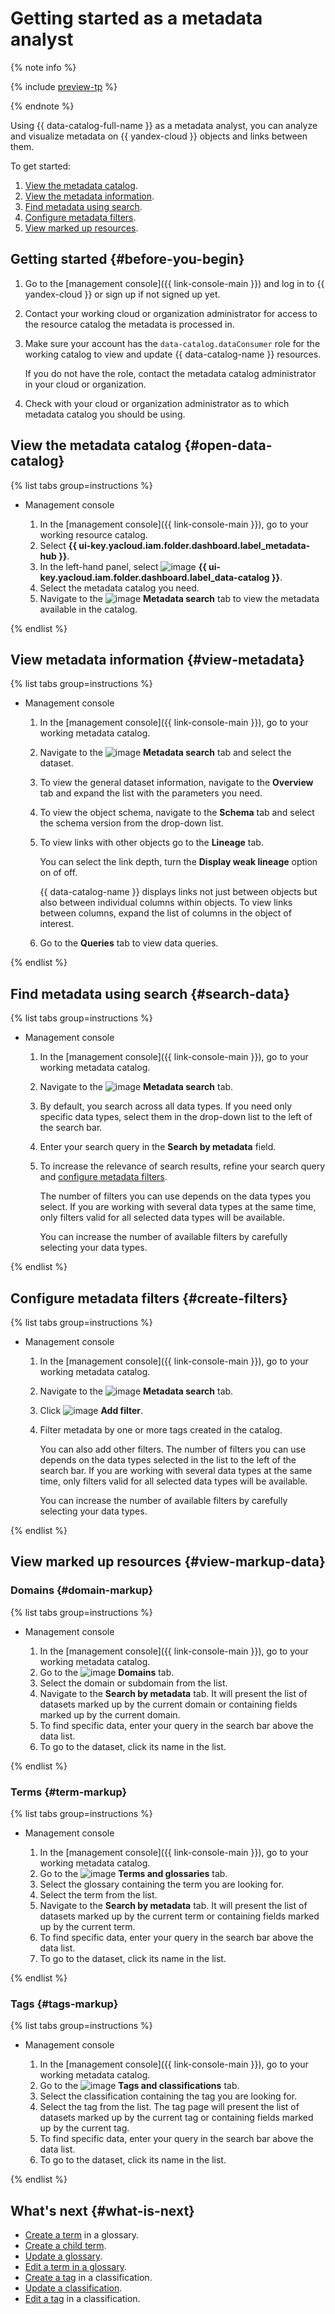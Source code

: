 # Getting started as a metadata analyst

{% note info %}

{% include [preview-tp](../../_includes/preview-tp.md) %}

{% endnote %}

Using {{ data-catalog-full-name }} as a metadata analyst, you can analyze and visualize metadata on {{ yandex-cloud }} objects and links between them.

To get started:

1. [View the metadata catalog](#open-data-catalog).
1. [View the metadata information](#view-metadata).
1. [Find metadata using search](#search-data).
1. [Configure metadata filters](#create-filters).
1. [View marked up resources](#view-markup-data).

## Getting started {#before-you-begin}

1. Go to the [management console]({{ link-console-main }}) and log in to {{ yandex-cloud }} or sign up if not signed up yet.

1. Contact your working cloud or organization administrator for access to the resource catalog the metadata is processed in.

1. Make sure your account has the `data-catalog.dataConsumer` role for the working catalog to view and update {{ data-catalog-name }} resources.

    If you do not have the role, contact the metadata catalog administrator in your cloud or organization.

1. Check with your cloud or organization administrator as to which metadata catalog you should be using.

## View the metadata catalog {#open-data-catalog}

{% list tabs group=instructions %}

- Management console

  1. In the [management console]({{ link-console-main }}), go to your working resource catalog.
  1. Select **{{ ui-key.yacloud.iam.folder.dashboard.label_metadata-hub }}**.
  1. In the left-hand panel, select ![image](../../_assets/console-icons/folder-magnifier.svg) **{{ ui-key.yacloud.iam.folder.dashboard.label_data-catalog }}**.
  1. Select the metadata catalog you need.
  1. Navigate to the ![image](../../_assets/console-icons/database-magnifier.svg) **Metadata search** tab to view the metadata available in the catalog.

{% endlist %}

## View metadata information {#view-metadata}

{% list tabs group=instructions %}

- Management console

  1. In the [management console]({{ link-console-main }}), go to your working metadata catalog.
  1. Navigate to the ![image](../../_assets/console-icons/database-magnifier.svg) **Metadata search** tab and select the dataset.
  1. To view the general dataset information, navigate to the **Overview** tab and expand the list with the parameters you need.
  1. To view the object schema, navigate to the **Schema** tab and select the schema version from the drop-down list.
  1. To view links with other objects go to the **Lineage** tab.

     You can select the link depth, turn the **Display weak lineage** option on of off.

     {{ data-catalog-name }} displays links not just between objects but also between individual columns within objects. To view links between columns, expand the list of columns in the object of interest.

  1. Go to the **Queries** tab to view data queries.

{% endlist %}

## Find metadata using search {#search-data}

{% list tabs group=instructions %}

- Management console

  1. In the [management console]({{ link-console-main }}), go to your working metadata catalog.
  1. Navigate to the ![image](../../_assets/console-icons/database-magnifier.svg) **Metadata search** tab.
  1. By default, you search across all data types. If you need only specific data types, select them in the drop-down list to the left of the search bar.
  1. Enter your search query in the **Search by metadata** field.
  1. To increase the relevance of search results, refine your search query and [configure metadata filters](#create-filters).

     The number of filters you can use depends on the data types you select. If you are working with several data types at the same time, only filters valid for all selected data types will be available.

     You can increase the number of available filters by carefully selecting your data types.

{% endlist %}

## Configure metadata filters {#create-filters}

{% list tabs group=instructions %}

- Management console

  1. In the [management console]({{ link-console-main }}), go to your working metadata catalog.
  1. Navigate to the ![image](../../_assets/console-icons/database-magnifier.svg) **Metadata search** tab.
  1. Click ![image](../../_assets/console-icons/plus.svg) **Add filter**.
  1. Filter metadata by one or more tags created in the catalog.

     You can also add other filters. The number of filters you can use depends on the data types selected in the list to the left of the search bar. If you are working with several data types at the same time, only filters valid for all selected data types will be available.

     You can increase the number of available filters by carefully selecting your data types.

{% endlist %}

## View marked up resources {#view-markup-data}

### Domains {#domain-markup}

{% list tabs group=instructions %}

- Management console

  1. In the [management console]({{ link-console-main }}), go to your working metadata catalog.
  1. Go to the ![image](../../_assets/console-icons/globe.svg) **Domains** tab.
  1. Select the domain or subdomain from the list.
  1. Navigate to the **Search by metadata** tab. It will present the list of datasets marked up by the current domain or containing fields marked up by the current domain.
  1. To find specific data, enter your query in the search bar above the data list.
  1. To go to the dataset, click its name in the list.

{% endlist %}

### Terms {#term-markup}

{% list tabs group=instructions %}

- Management console

  1. In the [management console]({{ link-console-main }}), go to your working metadata catalog.
  1. Go to the ![image](../../_assets/console-icons/book.svg) **Terms and glossaries** tab.
  1. Select the glossary containing the term you are looking for.
  1. Select the term from the list.
  1. Navigate to the **Search by metadata** tab. It will present the list of datasets marked up by the current term or containing fields marked up by the current term.
  1. To find specific data, enter your query in the search bar above the data list.
  1. To go to the dataset, click its name in the list.

{% endlist %}

### Tags {#tags-markup}

{% list tabs group=instructions %}

- Management console

  1. In the [management console]({{ link-console-main }}), go to your working metadata catalog.
  1. Go to the ![image](../../_assets/console-icons/tag.svg) **Tags and classifications** tab.
  1. Select the classification containing the tag you are looking for.
  1. Select the tag from the list. The tag page will present the list of datasets marked up by the current tag or containing fields marked up by the current tag.
  1. To find specific data, enter your query in the search bar above the data list.
  1. To go to the dataset, click its name in the list.

{% endlist %}

## What's next {#what-is-next}

* [Create a term](../operations/data-catalog/create-term.md) in a glossary.
* [Create a child term](../operations/data-catalog/create-term-child.md).
* [Update a glossary](../operations/data-catalog/update-glossary.md).
* [Edit a term in a glossary](../operations/data-catalog/update-term.md).
* [Create a tag](../operations/data-catalog/create-tag.md) in a classification.
* [Update a classification](../operations/data-catalog/update-classification.md).
* [Edit a tag](../operations/data-catalog/update-tag.md) in a classification.
